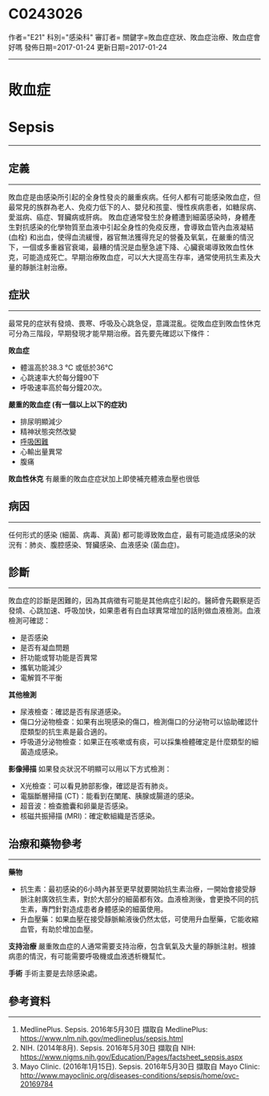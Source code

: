 # C0243026
作者="E21"
科別="感染科"
審訂者=
關鍵字=敗血症症狀、敗血症治療、敗血症會好嗎
發佈日期=2017-01-24
更新日期=2017-01-24

----------
# 敗血症 
# Sepsis
----------
## 定義
----------

敗血症是由感染所引起的全身性發炎的嚴重疾病。任何人都有可能感染敗血症，但最常見的族群為老人、免疫力低下的人、嬰兒和孩童、慢性疾病患者，如糖尿病、愛滋病、癌症、腎臟病或肝病。
敗血症通常發生於身體遭到細菌感染時，身體產生對抗感染的化學物質至血液中引起全身性的免疫反應，會導致血管內血液凝結 (血栓) 和出血，使得血流緩慢，器官無法獲得充足的營養及氧氣，在嚴重的情況下，一個或多重器官衰竭，最糟的情況是血壓急遽下降、心臟衰竭導致敗血性休克，可能造成死亡。早期治療敗血症，可以大大提高生存率，通常使用抗生素及大量的靜脈注射治療。 

## 症狀
----------

最常見的症狀有發燒、畏寒、呼吸及心跳急促，意識混亂。從敗血症到敗血性休克可分為三階段，早期發現才能早期治療。首先要先確認以下條件：

**敗血症**

- 體溫高於38.3 ℃ 或低於36℃
- 心跳速率大於每分鐘90下
- 呼吸速率高於每分鐘20次。

**嚴重的敗血症 (有一個以上以下的症狀)**

- 排尿明顯減少
- 精神狀態突然改變
- [呼吸困難](C0013404)
- 心輸出量異常
- 腹痛 

**敗血性休克**
有嚴重的敗血症症狀加上即使補充體液血壓也很低 

## 病因
----------

任何形式的感染 (細菌、病毒、真菌) 都可能導致敗血症，最有可能造成感染的狀況有：肺炎、腹腔感染、腎臟感染、血液感染 (菌血症)。 

## 診斷
----------

敗血症的診斷是困難的，因為其病徵有可能是其他病症引起的。醫師會先觀察是否發燒、心跳加速、呼吸加快，如果患者有白血球異常增加的話則做血液檢測。血液檢測可確認：

- 是否感染
- 是否有凝血問題
- 肝功能或腎功能是否異常
- 攜氧功能減少
- 電解質不平衡

**其他檢測**

- 尿液檢查：確認是否有尿道感染。
- 傷口分泌物檢查：如果有出現感染的傷口，檢測傷口的分泌物可以協助確認什麼類型的抗生素是最合適的。
- 呼吸道分泌物檢查：如果正在咳嗽或有痰，可以採集檢體確定是什麼類型的細菌造成感染。

**影像掃描**
如果發炎狀況不明顯可以用以下方式檢測：

- X光檢查：可以看見肺部影像，確認是否有肺炎。
- 電腦斷層掃描 (CT)：能看到在闌尾、胰腺或腸道的感染。
- 超音波：檢查膽囊和卵巢是否感染。
- 核磁共振掃描 (MRI)：確定軟組織是否感染。 
## 治療和藥物參考
----------

**藥物**

- 抗生素：最初感染的6小時內甚至更早就要開始抗生素治療，一開始會接受靜脈注射廣效抗生素，對於大部分的細菌都有效。血液檢測後，會更換不同的抗生素，專門針對造成患者身體感染的細菌使用。
- 升血壓藥：如果血壓在接受靜脈輸液後仍然太低，可使用升血壓藥，它能收縮血管，有助於增加血壓。 

**支持治療**
嚴重敗血症的人通常需要支持治療，包含氧氣及大量的靜脈注射。根據病患的情況，有可能需要呼吸機或血液透析機幫忙。 

**手術**
手術主要是去除感染處。 

##  參考資料
----------
1. MedlinePlus. Sepsis. 2016年5月30日 擷取自 MedlinePlus: 
  https://www.nlm.nih.gov/medlineplus/sepsis.html
2. NIH. (2014年8月). Sepsis. 2016年5月30日 擷取自 NIH: 
  https://www.nigms.nih.gov/Education/Pages/factsheet_sepsis.aspx
3. Mayo Clinic. (2016年1月15日). Sepsis. 2016年5月30日 擷取自 Mayo Clinic: 
  http://www.mayoclinic.org/diseases-conditions/sepsis/home/ovc-20169784

